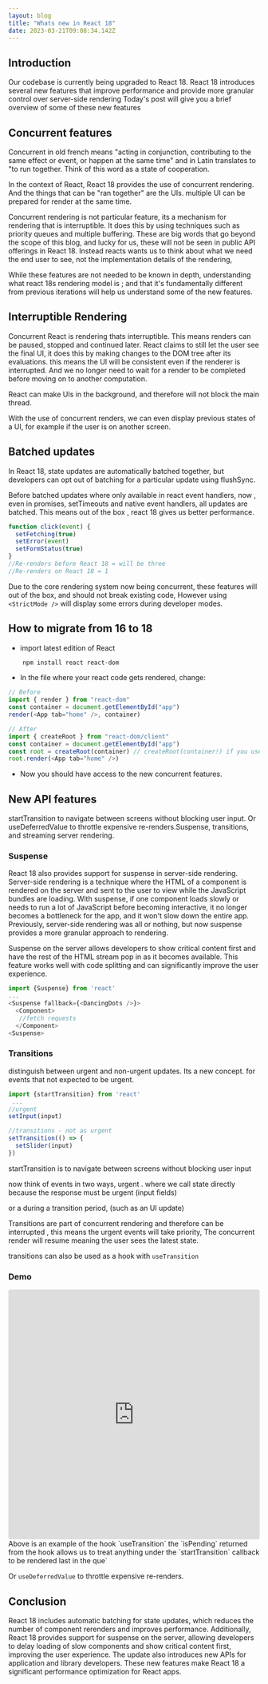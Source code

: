 ```yaml
---
layout: blog
title: "Whats new in React 18"
date: 2023-03-21T09:08:34.142Z
---
```


## Introduction

Our codebase is currently being upgraded to React 18.
React 18 introduces several new features that improve performance and provide more granular control over server-side rendering
Today's post will give you a brief overview of some of these new features

## Concurrent features

Concurrent in old french means "acting in conjunction, contributing to the same effect or event, or happen at the same time" and in Latin translates to "to run together. Think of this word as a state of cooperation.

In the context of React, React 18 provides the use of concurrent rendering. And the things that can be "ran together" are the UIs. multiple UI can be prepared for render at the same time.

Concurrent rendering is not particular feature, its a mechanism for rendering that is interruptible. It does this by using techniques such as priority queues and multiple buffering. These are big words that go beyond the scope of this blog, and lucky for us, these will not be seen in public API offerings in React 18. Instead reacts wants us to think about what we need the end user to see, not the implementation details of the rendering,

While these features are not needed to be known in depth, understanding what react 18s rendering model is ; and that it's fundamentally different from previous iterations will help us understand some of the new features.

## Interruptible Rendering

Concurrent React is rendering thats interruptible. This means renders can be paused, stopped and continued later. React claims to still let the user see the final UI, it does this by making changes to the DOM tree after its evaluations. this means the UI will be consistent even if the renderer is interrupted. And we no longer need to wait for a render to be completed before moving on to another computation.

React can make UIs in the background, and therefore will not block the main thread.

With the use of concurrent renders, we can even display previous states of a UI, for example if the user is on another screen.

## Batched updates

In React 18, state updates are automatically batched together, but developers can opt out of batching for a particular update using flushSync.

Before batched updates where only available in react event handlers, now , even in promises, setTimeouts and native event handlers, all updates are batched. This means out of the box , react 18 gives us better performance.

```javascript
function click(event) {
  setFetching(true)
  setError(event)
  setFormStatus(true)
}
//Re-renders before React 18 = will be three
//Re-renders on React 18 = 1
```

Due to the core rendering system now being concurrent, these features will out of the box, and should not break existing code, However using `<StrictMode />` will display some errors during developer modes.

## How to migrate from 16 to 18

- import latest edition of React

```bash
    npm install react react-dom
```

- In the file where your react code gets rendered, change:

```javascript
// Before
import { render } from "react-dom"
const container = document.getElementById("app")
render(<App tab="home" />, container)
```

```javascript
// After
import { createRoot } from "react-dom/client"
const container = document.getElementById("app")
const root = createRoot(container) // createRoot(container!) if you use TypeScript
root.render(<App tab="home" />)
```

- Now you should have access to the new concurrent features.

## New API features

startTransition to navigate between screens without blocking user input. Or useDeferredValue to throttle expensive re-renders.Suspense, transitions, and streaming server rendering.

### Suspense

React 18 also provides support for suspense in server-side rendering. Server-side rendering is a technique where the HTML of a component is rendered on the server and sent to the user to view while the JavaScript bundles are loading. With suspense, if one component loads slowly or needs to run a lot of JavaScript before becoming interactive, it no longer becomes a bottleneck for the app, and it won't slow down the entire app. Previously, server-side rendering was all or nothing, but now suspense provides a more granular approach to rendering.

Suspense on the server allows developers to show critical content first and have the rest of the HTML stream pop in as it becomes available. This feature works well with code splitting and can significantly improve the user experience.

```javascript
import {Suspense} from 'react'
...
<Suspense fallback={<DancingDots />}>
  <Component>
   //fetch requests
  </Component>
<Suspense>
```

### Transitions

distinguish between urgent and non-urgent updates.
Its a new concept. for events that not expected to be urgent.

```javascript
import {startTransition} from 'react'
 ...
//urgent
setInput(input)

//transitions - not as urgent
setTransition(() => {
  setSlider(input)
})

```

startTransition is to navigate between screens without blocking user input

now think of events in two ways, urgent . where we call state directly because the response must be urgent (input fields)

or a during a transition period, (such as an UI update)

Transitions are part of concurrent rendering and therefore can be interrupted , this means the urgent events will take priority, The concurrent render will resume meaning the user sees the latest state.

transitions can also be used as a hook with `useTransition`

### Demo

  <iframe src="https://codesandbox.io/embed/react-16-playground-forked-rstx9g?fontsize=14&hidenavigation=1&theme=dark"
       style="width:100%; height:500px; border:0; border-radius: 4px; overflow:hidden;"
       title="React 16 playground (forked)"
       allow="accelerometer; ambient-light-sensor; camera; encrypted-media; geolocation; gyroscope; hid; microphone; midi; payment; usb; vr; xr-spatial-tracking"
       sandbox="allow-forms allow-modals allow-popups allow-presentation allow-same-origin allow-scripts"
     ></iframe>
  Above is an example of the hook `useTransition` the `isPending` returned from the hook allows us to treat anything under the `startTransition` callback to be rendered last in the que<Spinner />`

Or `useDeferredValue` to throttle expensive re-renders.

## Conclusion

React 18 includes automatic batching for state updates, which reduces the number of component rerenders and improves performance. Additionally, React 18 provides support for suspense on the server, allowing developers to delay loading of slow components and show critical content first, improving the user experience. The update also introduces new APIs for application and library developers. These new features make React 18 a significant performance optimization for React apps.

